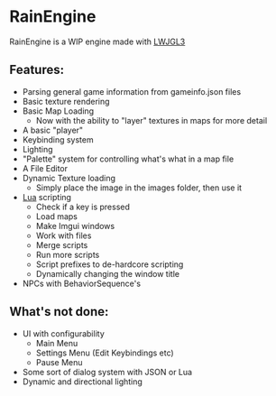 # RainEngine

RainEngine is a WIP engine made with [LWJGL3](https://www.lwjgl.org/)


## Features:
* Parsing general game information from gameinfo.json files
* Basic texture rendering
* Basic Map Loading
  * Now with the ability to "layer" textures in maps for more detail
* A basic "player"
* Keybinding system
* Lighting
* "Palette" system for controlling what's what in a map file
* A File Editor
* Dynamic Texture loading
  * Simply place the image in the images folder, then use it 
* [Lua](https://www.lua.org/) scripting
  * Check if a key is pressed
  * Load maps
  * Make Imgui windows
  * Work with files
  * Merge scripts
  * Run more scripts
  * Script prefixes to de-hardcore scripting 
  * Dynamically changing the window title
* NPCs with BehaviorSequence's


## What's not done:
* UI with configurability
  * Main Menu
  * Settings Menu (Edit Keybindings etc)
  * Pause Menu
* Some sort of dialog system with JSON or Lua
* Dynamic and directional lighting 
